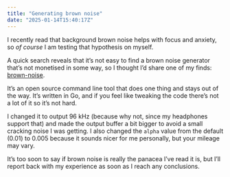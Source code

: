 ```yaml
---
title: "Generating brown noise"
date: "2025-01-14T15:40:17Z"
---
```

I recently read that background brown noise helps with focus and anxiety, so *of course* I am testing that hypothesis on myself.

A quick search reveals that it’s not easy to find a brown noise generator that’s not monetised in some way, so I thought I’d share one of my finds: [brown-noise](https://github.com/ulsc/brown-noise).

It’s an open source command line tool that does one thing and stays out of the way. It’s written in Go, and if you feel like tweaking the code there’s not a lot of it so it’s not hard.

I changed it to output 96 kHz (because why not, since my headphones support that) and made the output buffer a bit bigger to avoid a small cracking noise I was getting. I also changed the `alpha` value from the default (0.01) to 0.005 because it sounds nicer for me personally, but your mileage may vary.

It’s too soon to say if brown noise is really the panacea I’ve read it is, but I’ll report back with my experience as soon as I reach any conclusions.
